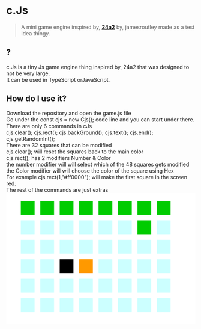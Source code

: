 # c.Js
>A mini game engine inspired by, **[24a2](https://24a2.routley.io/)** by, jamesroutley made as a test Idea thingy.
## ?
c.Js is a tiny Js game engine thing inspired by, 24a2 that was designed to not be very large.   <br />
It can be used in TypeScript orJavaScript.
## How do I use it?
Download the repository and open the game.js file <br />
  Go under the  const cjs = new Cjs();  code line and you can start under there. <br />
  There are only 6 commands in cJs <br />
  cjs.clear();  cjs.rect(); cjs.backGround(); cjs.text(); cjs.end(); cjs.getRandomInt(); <br />
  There are 32 squares that can be modified <br />
  cjs.clear(); will reset the squares back to the main color <br />
  cjs.rect(); has 2 modifiers Number & Color <br />
  the number modifier will will select which of the 48 squares gets modified <br />
  the Color modifier will will choose the color of the square using Hex <br />
  For example cjs.rect(1,"#ff0000"); will make the first square in the screen red. <br />
  The rest of the commands are just extras <br />
  ![screenshot](screenshots/extra.png) 

